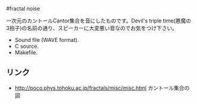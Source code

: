 #fractal noise





一次元のカントールCantor集合を音にしたものです。Devil's triple time(悪魔の3拍子)の名前の通り、スピーカーに大変悪い音なのでお気をつけ下さい。



* [](cantor.wav) Sound file (WAVE format).
* [](cantor.c) C source.
* [](Makefile.cantor) Makefile.



## リンク

* http://poco.phys.tohoku.ac.jp/fractals/misc/misc.html カントール集合の図


